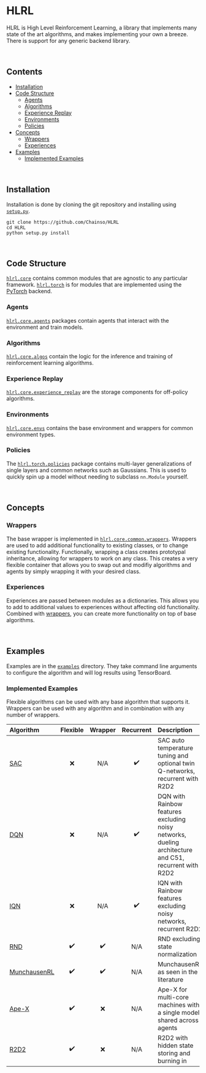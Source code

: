 # HLRL

HLRL is High Level Reinforcement Learning, a library that implements many state of the art algorithms, and makes implementing your own a breeze. There is support for any generic backend library.

<br />

## Contents
- [Installation](#installation)
- [Code Structure](#code-structure)
    - [Agents](#agents)
    - [Algorithms](#algorithms)
    - [Experience Replay](#experience-replay)
    - [Environments](#environments)
    - [Policies](#policies)
- [Concepts](#concepts)
    - [Wrappers](#wrappers)
    - [Experiences](#experiences)
- [Examples](#examples)
    - [Implemented Examples](#implemented-examples)

<br />

## Installation

Installation is done by cloning the git repository and installing using [`setup.py`](https://github.com/Chainso/HLRL/tree/master/setup.py).

```
git clone https://github.com/Chainso/HLRL
cd HLRL
python setup.py install
```

<br />

## Code Structure

[`hlrl.core`](https://github.com/Chainso/HLRL/tree/master/hlrl/core) contains common modules that are agnostic to any particular framework. [`hlrl.torch`](https://github.com/Chainso/HLRL/tree/master/hlrl/torch) is for modules that are implemented using the [PyTorch](https://pytorch.org/) backend.

### Agents

[`hlrl.core.agents`](https://github.com/Chainso/HLRL/tree/master/hlrl/core/agents) packages contain agents that interact with the environment and train models.

### Algorithms

[`hlrl.core.algos`](https://github.com/Chainso/HLRL/tree/master/hlrl/core/algos) contain the logic for the inference and training of reinforcement learning algorithms.

### Experience Replay

[`hlrl.core.experience_replay`](https://github.com/Chainso/HLRL/tree/master/hlrl/core/experience_replay) are the storage components for off-policy algorithms.

### Environments

[`hlrl.core.envs`](https://github.com/Chainso/HLRL/tree/master/hlrl/core/envs) contains the base environment and wrappers for common environment types.

### Policies

The [`hlrl.torch.policies`](https://github.com/Chainso/HLRL/tree/master/hlrl/torch/policies) package contains multi-layer generalizations of single layers and common networks such as Gaussians. This is used to quickly spin up a model without needing to subclass `nn.Module` yourself.

<br />

## Concepts

### Wrappers

The base wrapper is implemented in [`hlrl.core.common.wrappers`](https://github.com/Chainso/HLRL/tree/master/hlrl/core/common/wrappers). Wrappers are used to add additional functionality to existing classes, or to change existing functionality. Functionally, wrapping a class creates prototypal inheritance, allowing for wrappers to work on any class. This creates a very flexible container that allows you to swap out and modifiy algorithms and agents by simply wrapping it with your desired class.

### Experiences

Experiences are passed between modules as a dictionaries. This allows you to add to additional values to experiences without affecting old functionality. Combined with [wrappers](#wrappers), you can create more functionality on top of base algorithms.

<br />

## Examples

Examples are in the [`examples`](https://github.com/Chainso/HLRL/tree/master/examples) directory. They take command line arguments to configure the algorithm and will log results using TensorBoard.


### Implemented Examples

Flexible algorithms can be used with any base algorithm that supports it. Wrappers can be used with any algorithm and in combination with any number of wrappers.


| Algorithm | Flexible | Wrapper | Recurrent | Description |
|:-|:-:|:-:|:-:|:-|
| [SAC](https://arxiv.org/abs/1801.01290) | ❌ | N/A | ✔️ | SAC auto temperature tuning and optional twin Q-networks, recurrent with R2D2 |
| [DQN](https://arxiv.org/abs/1312.5602) | ❌ | N/A | ✔️ | DQN with Rainbow features excluding noisy networks, dueling architecture and C51, recurrent with R2D2 |
| [IQN](https://arxiv.org/abs/1806.06923) | ❌ | N/A | ✔️ | IQN with Rainbow features excluding noisy networks, recurrent R2D2 |
| [RND](https://arxiv.org/abs/1810.12894) | ✔️ | ✔️ | N/A | RND excluding state normalization |
| [MunchausenRL](https://arxiv.org/abs/2007.14430) | ✔️ | ✔️ | N/A | MunchausenRL as seen in the literature |
| [Ape-X](https://arxiv.org/abs/1803.00933) | ✔️ | ❌ | N/A | Ape-X for multi-core machines with a single model shared across agents |
| [R2D2](https://openreview.net/forum?id=r1lyTjAqYX) | ✔️ | ❌ | N/A | R2D2 with hidden state storing and burning in |
